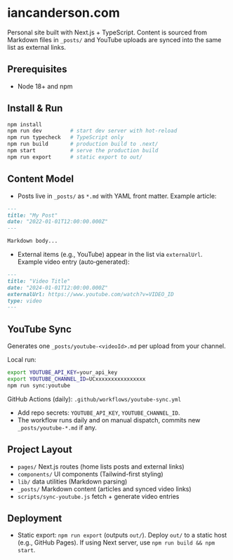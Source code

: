 # iancanderson.com

Personal site built with Next.js + TypeScript. Content is sourced from Markdown files in `_posts/` and YouTube uploads are synced into the same list as external links.

## Prerequisites
- Node 18+ and npm

## Install & Run
```bash
npm install
npm run dev         # start dev server with hot-reload
npm run typecheck   # TypeScript only
npm run build       # production build to .next/
npm start           # serve the production build
npm run export      # static export to out/
```

## Content Model
- Posts live in `_posts/` as `*.md` with YAML front matter. Example article:
```md
---
title: "My Post"
date: "2022-01-01T12:00:00.000Z"
---

Markdown body...
```

- External items (e.g., YouTube) appear in the list via `externalUrl`. Example video entry (auto‑generated):
```md
---
title: "Video Title"
date: "2024-01-01T12:00:00.000Z"
externalUrl: https://www.youtube.com/watch?v=VIDEO_ID
type: video
---
```

## YouTube Sync
Generates one `_posts/youtube-<videoId>.md` per upload from your channel.

Local run:
```bash
export YOUTUBE_API_KEY=your_api_key
export YOUTUBE_CHANNEL_ID=UCxxxxxxxxxxxxxxxx
npm run sync:youtube
```

GitHub Actions (daily): `.github/workflows/youtube-sync.yml`
- Add repo secrets: `YOUTUBE_API_KEY`, `YOUTUBE_CHANNEL_ID`.
- The workflow runs daily and on manual dispatch, commits new `_posts/youtube-*.md` if any.

## Project Layout
- `pages/` Next.js routes (home lists posts and external links)
- `components/` UI components (Tailwind-first styling)
- `lib/` data utilities (Markdown parsing)
- `_posts/` Markdown content (articles and synced video links)
- `scripts/sync-youtube.js` fetch + generate video entries

## Deployment
- Static export: `npm run export` (outputs `out/`). Deploy `out/` to a static host (e.g., GitHub Pages). If using Next server, use `npm run build && npm start`.
